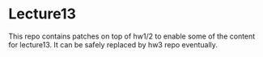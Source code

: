 # Lecture13


This repo contains patches on top of hw1/2 to enable some of the content for lecture13.
It can be safely replaced by hw3 repo eventually.
